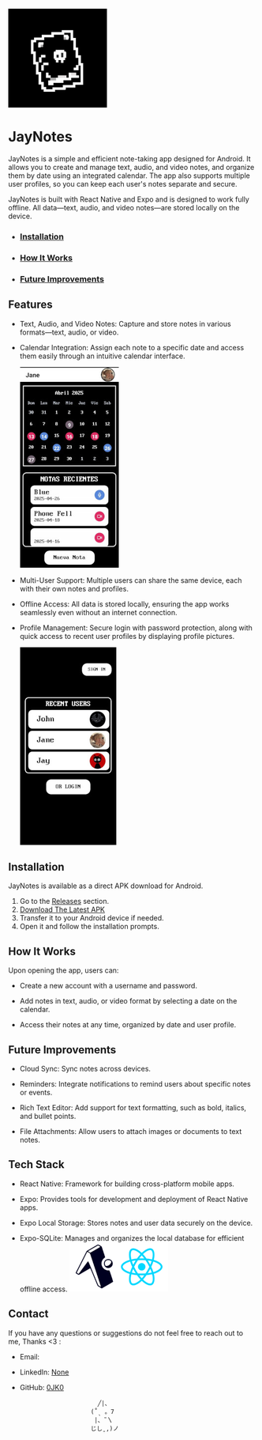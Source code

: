 ![JayNotes Icon](demoImages/icon.png )
# JayNotes 

JayNotes is a simple and efficient note-taking app designed for Android. It allows you to create and manage text, audio, and video notes, and organize them by date using an integrated calendar. The app also supports multiple user profiles, so you can keep each user's notes separate and secure.

JayNotes is built with React Native and Expo and is designed to work fully offline. All data—text, audio, and video notes—are stored locally on the device.

- ### [Installation](#installation)
- ### [How It Works](#how-it-works)
- ### [Future Improvements](#future-improvements)

## Features

- Text, Audio, and Video Notes: Capture and store notes in various formats—text, audio, or video.

- Calendar Integration: Assign each note to a specific date and access them easily through an intuitive calendar interface.

  ![HomeScreen](demoImages/HomeScreen.jpeg)

- Multi-User Support: Multiple users can share the same device, each with their own notes and profiles.

- Offline Access: All data is stored locally, ensuring the app works seamlessly even without an internet connection.

- Profile Management: Secure login with password protection, along with quick access to recent user profiles by displaying profile pictures.

  ![QuickLogin](demoImages/QuickLogin.jpeg)

## Installation

JayNotes is available as a direct APK download for Android.

1. Go to the [Releases](#) section.
2. [Download The Latest APK](https://github.com/0JK0/JayNotes/releases)
3. Transfer it to your Android device if needed.
4. Open it and follow the installation prompts.

## How It Works

Upon opening the app, users can:

 - Create a new account with a username and password.

 - Add notes in text, audio, or video format by selecting a date on the calendar.

 - Access their notes at any time, organized by date and user profile.

## Future Improvements

 - Cloud Sync: Sync notes across devices.

 - Reminders: Integrate notifications to remind users about specific notes or events.

 - Rich Text Editor: Add support for text formatting, such as bold, italics, and bullet points.

 - File Attachments: Allow users to attach images or documents to text notes.

## Tech Stack

- React Native: Framework for building cross-platform mobile apps.

- Expo: Provides tools for development and deployment of React Native apps.

- Expo Local Storage: Stores notes and user data securely on the device.

- Expo-SQLite: Manages and organizes the local database for efficient offline access.
  ![QuickLogin](demoImages/TechStack.png)


## Contact
If you have any questions or suggestions do not feel free to reach out to me, Thanks <3 :
- Email:
- LinkedIn: [None](https://www.linkedin.com/in/yourusername/)
- GitHub: [0JK0](https://github.com/0JK0)



                            ╱|、
                          (˚ˎ 。7  
                           |、˜〵          
                          じしˍ,)ノ

